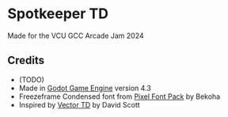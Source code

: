 # Spotkeeper TD

Made for the VCU GCC Arcade Jam 2024

## Credits
- (TODO)
- Made in [Godot Game Engine](https://godotengine.org/) version 4.3
- Freezeframe Condensed font from [Pixel Font Pack](https://bekoha.itch.io/fonts) by Bekoha
- Inspired by [Vector TD](https://n0samu.github.io/ruffle-testing/?swf=vectortd.swf%3Fswlist%3Dstinger_big_blue.swf) by David Scott
